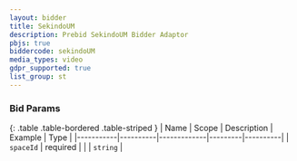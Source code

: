 ```yaml
---
layout: bidder
title: SekindoUM
description: Prebid SekindoUM Bidder Adaptor
pbjs: true
biddercode: sekindoUM
media_types: video
gdpr_supported: true
list_group: st
---
```


### Bid Params

{: .table .table-bordered .table-striped }
| Name      | Scope    | Description | Example | Type     |
|-----------|----------|-------------|---------|----------|
| `spaceId` | required |             |         | `string` |
